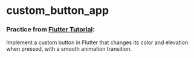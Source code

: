# custom_button_app

### Practice from [Flutter Tutorial](https://flutter-tutorial.net/useful-widgets/questions-for-practice-4/):
Implement a custom button in Flutter that changes its color and elevation when pressed, with a smooth animation transition.
